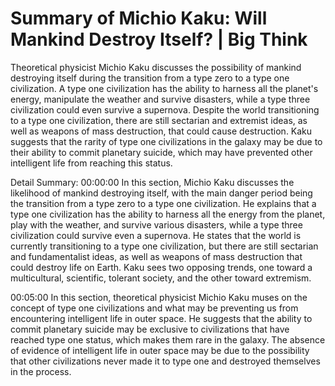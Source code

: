 # Summary of Michio Kaku: Will Mankind Destroy Itself? | Big Think

Theoretical physicist Michio Kaku discusses the possibility of mankind destroying itself during the transition from a type zero to a type one civilization. A type one civilization has the ability to harness all the planet's energy, manipulate the weather and survive disasters, while a type three civilization could even survive a supernova. Despite the world transitioning to a type one civilization, there are still sectarian and extremist ideas, as well as weapons of mass destruction, that could cause destruction. Kaku suggests that the rarity of type one civilizations in the galaxy may be due to their ability to commit planetary suicide, which may have prevented other intelligent life from reaching this status.

Detail Summary: 
00:00:00
In this section, Michio Kaku discusses the likelihood of mankind destroying itself, with the main danger period being the transition from a type zero to a type one civilization. He explains that a type one civilization has the ability to harness all the energy from the planet, play with the weather, and survive various disasters, while a type three civilization could survive even a supernova. He states that the world is currently transitioning to a type one civilization, but there are still sectarian and fundamentalist ideas, as well as weapons of mass destruction that could destroy life on Earth. Kaku sees two opposing trends, one toward a multicultural, scientific, tolerant society, and the other toward extremism.

00:05:00
In this section, theoretical physicist Michio Kaku muses on the concept of type one civilizations and what may be preventing us from encountering intelligent life in outer space. He suggests that the ability to commit planetary suicide may be exclusive to civilizations that have reached type one status, which makes them rare in the galaxy. The absence of evidence of intelligent life in outer space may be due to the possibility that other civilizations never made it to type one and destroyed themselves in the process.


